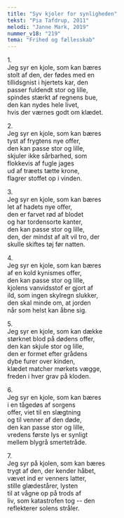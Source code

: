 ```yaml
---
title: "Syv kjoler for synligheden"
tekst: "Pia Tafdrup, 2011"
melodi: "Janne Mark, 2019"
nummer_v18: "219"
tema: "Frihed og fællesskab"
---
```


1\.\
Jeg syr en kjole, som kan bæres\
stolt af den, der fødes med en\
tillidsgnist i hjertets kar, den\
passer fuldendt stor og lille,\
spindes stærkt af regnens bue,\
den kan nydes hele livet,\
hvis der værnes godt om klædet.

2\.\
Jeg syr en kjole, som kan bæres\
tyst af frygtens nye offer,\
den kan passe stor og lille,\
skjuler ikke sårbarhed, som\
flokkevis af fugle jages\
ud af træets tætte krone,\
flagrer stoffet op i vinden.

3\.\
Jeg syr en kjole, som kan bæres\
let af hadets nye offer,\
den er farvet rød af blodet\
og har tordensorte kanter,\
den kan passe stor og lille,\
den, der mindst af alt vil tro, der\
skulle skiftes tøj før natten.

4\.\
Jeg syr en kjole, som kan bæres\
af en kold kynismes offer,\
den kan passe stor og lille,\
kjolens vanvidsstof er gjort af\
ild, som ingen skylregn slukker,\
den skal minde om, at jorden\
når som helst kan åbne sig.

5\.\
Jeg syr en kjole, som kan dække\
størknet blod på dødens offer,\
den kan skjule stor og lille,\
den er formet efter grådens\
dybe furer over kinden,\
klædet matcher mørkets vægge,\
freden i hver grav på kloden.

6\.\
Jeg syr en kjole, som kan bæres\
i en tågedøs af sorgens\
offer, viet til en slægtning\
og til venner af den døde,\
den kan passe stor og lille,\
vredens første lys er synligt\
mellem blygrå smertetråde.

7\.\
Jeg syr på kjolen, som kan bæres\
trygt af den, der kender håbet,\
vævet ind er venners latter,\
stille glædestårer, lysten\
til at vågne op på trods af\
liv, som katastrofen tog -- den\
reflekterer solens stråler.